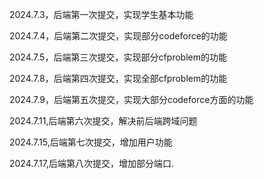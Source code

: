 2024.7.3，后端第一次提交，实现学生基本功能

2024.7.4，后端第二次提交，实现部分codeforce的功能

2024.7.5，后端第三次提交，实现部分cfproblem的功能

2024.7.8，后端第四次提交，实现全部cfproblem的功能

2024.7.9，后端第五次提交，实现大部分codeforce方面的功能

2024.7.11,后端第六次提交，解决前后端跨域问题

2024.7.15,后端第七次提交，增加用户功能

2024.7.17,后端第八次提交，增加部分端口.
